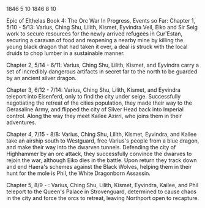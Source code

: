 1846
5
10
1846
8
10

Epic of Elthelas Book 4: The Orc War
In Progress, Events so Far:
Chapter 1, 5/10 - 5/13: Varius, Ching Shu, Lilith, Kismet, Eyvindra Veil, Eiko and Sir Seig work to secure resources for the newly arrived refugees in Cur'Estan, securing a caravan of food and reopening a nearby mine by killing the young black dragon that had taken it over, a deal is struck with the local druids to chop lumber in a sustainable manner.

Chapter 2, 5/14 - 6/11: Varius, Ching Shu, Lilith, Kismet, and Eyvindra carry a set of incredibly dangerous artifacts in secret far to the north to be guarded by an ancient silver dragon.

Chapter 3, 6/12 - 7/14: Varius, Ching Shu, Lilith, Kismet, and Eyvindra teleport into Eisenferd, only to find the city under seige. Successfully negotiating the retreat of the cities population, they made their way to the Gerasaline Army, and flipped the city of Silver Head back into Imperial control. Along the way they meet Kailee Azirri, who joins them in their adventures.

Chapter 4, 7/15 - 8/8: Varius, Ching Shu, Lilith, Kismet, Eyvindra, and Kailee take an airship south to Westguard, free Varius's people from a blue dragon, and make their way into the dwarven tunnels. Defending the city of Highhammer by an orc attack, they successfully convince the dwarves to rejoin the war, although Eiko dies in the battle. Upon return they track down and end Haera's schemes against the Black Wolves, helping them in their hunt for the mole is Phil, the White Dragonborn Assassin.

Chapter 5, 8/9 - : Varius, Ching Shu, Lilith, Kismet, Eyvindra, Kailee, and Phil teleport to the Queen's Palace in Strovenguard, determined to cause chaos in the city and force the orcs to retreat, leaving Northport open to recapture.
